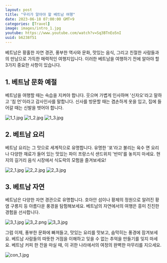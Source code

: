 ```yaml
---
layout: post
title: "우리가 알아야 할 베트남 여행"
date: 2023-06-18 07:00:00 GMT+9
categories: [Travel]
image: images/intro_1.jpg
youtube: https://www.youtube.com/watch?v=Sq3BTnEo5nI
uuid: b6238f51
---
```


베트남은 황홀한 자연 경관, 풍부한 역사와 문화, 맛있는 음식, 그리고 친절한 사람들과의 만남으로 가득한 매력적인 여행지입니다. 이러한 베트남을 여행하기 전에 알아야 할 3가지 중요한 사항이 있습니다.

## 1. 베트남 문화 예절
베트남을 여행할 때는 숙습을 지켜야 합니다. 웃으며 가볍게 인사하며 '신자오'라고 말하고 '침 언'이라고 감사인사를 말합니다. 신사를 방문할 때는 겸손하게 옷을 입고, 집에 들어갈 때는 신발을 벗어야 합니다.

![1_1.jpg](images/1_1.jpg)
![1_2.jpg](images/1_2.jpg)
![1_3.jpg](images/1_3.jpg)

## 2. 베트남 요리
베트남 요리는 그 맛으로 세계적으로 유명합니다. 유명한 '포'라고 불리는 육수 면 요리나 다양한 재료가 들어 있는 맛있는 파이 프랑스식 샌드위치 '반미'를 놓치지 마세요. 현지의 길거리 음식 시장에서 식도락의 모험을 즐겨보세요!

![2_1.jpg](images/2_1.jpg)
![2_2.jpg](images/2_2.jpg)
![2_3.jpg](images/2_3.jpg)

## 3. 베트남 자연
베트남은 다양한 자연 경관으로 유명합니다. 호아안 섬이나 황제의 정원으로 알려진 황염 구릉지 등 아름다운 풍경을 탐험해보세요. 베트남의 자연에서의 여행은 흥미 진진한 경험을 선사합니다.

![3_1.jpg](images/3_1.jpg)
![3_2.png](images/3_2.png)
![3_3.jpg](images/3_3.jpg)

그럼 이제, 풍부한 문화에 빠져들고, 맛있는 요리를 맛보고, 숨막히는 풍경에 잠겨보세요. 베트남 사람들의 따뜻한 거점을 이해하고 잊을 수 없는 추억을 만들기를 잊지 마세요. 베트남 커피 한 잔을 마실 때, 이 귀한 나라에서의 여정의 완벽한 마무리를 지으세요.

![con_1.jpg](images/con_1.jpg)